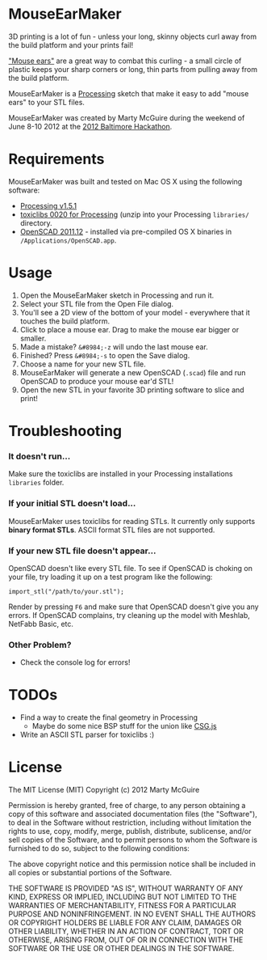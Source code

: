 MouseEarMaker
=============

3D printing is a lot of fun - unless your long, skinny objects curl away from
the build platform and your prints fail!

["Mouse ears"](http://www.makerbot.com/blog/2011/02/25/mouse-ears-defeat-corner-curling-monster/) are a great way to combat this curling - a small circle of plastic keeps your sharp corners or long, thin parts from pulling away from the build platform.

MouseEarMaker is a [Processing](http://www.processing.org/) sketch that make it easy to
add "mouse ears" to your STL files.

MouseEarMaker was created by Marty McGuire during the weekend of June 8-10 2012 at the [2012 Baltimore Hackathon](http://baltimorehackathon.com/).

Requirements
============

MouseEarMaker was built and tested on Mac OS X using the following software:

* [Processing v1.5.1](http://processing.org/download/)
* [toxiclibs 0020 for Processing](http://hg.postspectacular.com/toxiclibs/downloads/) (unzip into your Processing `libraries/` directory.
* [OpenSCAD 2011.12](http://www.openscad.org/) - installed via pre-compiled OS X binaries in `/Applications/OpenSCAD.app`.

Usage
=====

1. Open the MouseEarMaker sketch in Processing and run it.
2. Select your STL file from the Open File dialog.
3. You'll see a 2D view of the bottom of your model - everywhere that it touches the build platform.
4. Click to place a mouse ear. Drag to make the mouse ear bigger or smaller.
5. Made a mistake? `&#8984;-z` will undo the last mouse ear.
6. Finished? Press `&#8984;-s` to open the Save dialog.
7. Choose a name for your new STL file.
8. MouseEarMaker will generate a new OpenSCAD (`.scad`) file and run OpenSCAD to produce your mouse ear'd STL!
9. Open the new STL in your favorite 3D printing software to slice and print!

Troubleshooting
===============

### It doesn't run...

Make sure the toxiclibs are installed in your Processing installations `libraries` folder.

### If your initial STL doesn't load...

MouseEarMaker uses toxiclibs for reading STLs. It currently only supports **binary format STLs**.  ASCII format STL files are not supported.

### If your new STL file doesn't appear...

OpenSCAD doesn't like every STL file. To see if OpenSCAD is choking on your file, try loading it up on a test program like the following:

```
import_stl("/path/to/your.stl");
```

Render by pressing `F6` and make sure that OpenSCAD doesn't give you any errors.  If OpenSCAD complains, try cleaning up the model with Meshlab, NetFabb Basic, etc.

### Other Problem?

* Check the console log for errors!

TODOs
=====

* Find a way to create the final geometry in Processing
  * Maybe do some nice BSP stuff for the union like [CSG.js](https://github.com/evanw/csg.js)
* Write an ASCII STL parser for toxiclibs :)

License
=======

The MIT License (MIT)
Copyright (c) 2012 Marty McGuire

Permission is hereby granted, free of charge, to any person obtaining a copy of this software and associated documentation files (the "Software"), to deal in the Software without restriction, including without limitation the rights to use, copy, modify, merge, publish, distribute, sublicense, and/or sell copies of the Software, and to permit persons to whom the Software is furnished to do so, subject to the following conditions:

The above copyright notice and this permission notice shall be included in all copies or substantial portions of the Software.

THE SOFTWARE IS PROVIDED "AS IS", WITHOUT WARRANTY OF ANY KIND, EXPRESS OR IMPLIED, INCLUDING BUT NOT LIMITED TO THE WARRANTIES OF MERCHANTABILITY, FITNESS FOR A PARTICULAR PURPOSE AND NONINFRINGEMENT. IN NO EVENT SHALL THE AUTHORS OR COPYRIGHT HOLDERS BE LIABLE FOR ANY CLAIM, DAMAGES OR OTHER LIABILITY, WHETHER IN AN ACTION OF CONTRACT, TORT OR OTHERWISE, ARISING FROM, OUT OF OR IN CONNECTION WITH THE SOFTWARE OR THE USE OR OTHER DEALINGS IN THE SOFTWARE.
